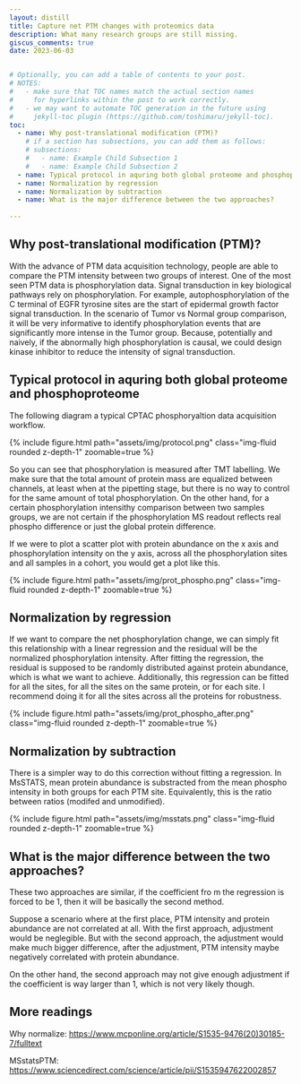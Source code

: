 ```yaml
---
layout: distill
title: Capture net PTM changes with proteomics data 
description: What many research groups are still missing.
giscus_comments: true
date: 2023-06-03


# Optionally, you can add a table of contents to your post.
# NOTES:
#   - make sure that TOC names match the actual section names
#     for hyperlinks within the post to work correctly.
#   - we may want to automate TOC generation in the future using
#     jekyll-toc plugin (https://github.com/toshimaru/jekyll-toc).
toc:
  - name: Why post-translational modification (PTM)?
    # if a section has subsections, you can add them as follows:
    # subsections:
    #   - name: Example Child Subsection 1
    #   - name: Example Child Subsection 2
  - name: Typical protocol in aquring both global proteome and phosphoproteome
  - name: Normalization by regression 
  - name: Normalization by subtraction 
  - name: What is the major difference between the two approaches?
 
---
```


## Why post-translational modification (PTM)?

With the advance of PTM data acquisition technology, people are able to compare the PTM intensity between two groups of interest. One of the most seen PTM data is phosphorylation data. Signal transduction in key biological pathways rely on phosphorylation. For example, autophosphorylation of the C terminal of EGFR tyrosine sites are the start of epidermal growth factor signal transduction. In the scenario of Tumor vs Normal group comparison, it will be very informative to identify phosphorylation events that are significantly more intense in the Tumor group. Because, potentially and naively, if the abnormally high phosphorylation is causal, we could design kinase inhibitor to reduce the intensity of signal transduction. 

## Typical protocol in aquring both global proteome and phosphoproteome



The following diagram a typical CPTAC phosphoryaltion data acquisition workflow. 

{% include figure.html path="assets/img/protocol.png" class="img-fluid rounded z-depth-1" zoomable=true %}


So you can see that phosphorylation is measured after TMT labelling. We make sure that the total amount of protein mass are equalized between channels, at least when at the pipetting stage, but there is no way to control for the same amount of total phosphorylation. On the other hand,  for a certain phosphorylation intensithy comparison between two samples groups, we are not certain if the phosphorylation MS readout reflects real phospho difference or just the global protein difference. 

If we were to plot a scatter plot with protein abundance on the x axis and phosphorylation intensity on the y axis, across all the phosphorylation sites and all samples in a cohort, you would get a plot like this. 


{% include figure.html path="assets/img/prot_phospho.png" class="img-fluid rounded z-depth-1" zoomable=true %}


## Normalization by regression 


If we want to compare the net phosphorylation change, we can simply fit this relationship with a linear regression and the residual will be the normalized phosphorylation intensity. After fitting the regression, the residual is supposed to be randomly distributed against protein abundance, which is what we want to achieve. Additionally, this regression can be fitted for all the sites, for all the sites on the same protein, or for each site. I recommend doing it for all the sites across all the proteins for robustness. 

{% include figure.html path="assets/img/prot_phospho_after.png" class="img-fluid rounded z-depth-1" zoomable=true %}


## Normalization by subtraction 

There is a simpler way to do this correction without fitting a regression. In MsSTATS, mean protein abundance is substracted from the mean phospho intensity in both groups for each PTM site. Equivalently, this is the ratio between ratios (modifed and unmodified). 

{% include figure.html path="assets/img/msstats.png" class="img-fluid rounded z-depth-1" zoomable=true %}


## What is the major difference between the two approaches?

These two approaches are similar, if the coefficient fro m the regression is forced to be 1, then it will be basically the second method. 

Suppose a scenario where at the first place, PTM intensity and protein abundance are not correlated at all. With the first approach, adjustment would be neglegible. But with the second approach, the adjustment would make much bigger difference, after the adjustment,  PTM intensity maybe negatively correlated with protein abundance. 


On the other hand, the second approach may not give enough adjustment if the coefficient is way larger than 1, which is not very likely though. 


## More readings 

Why normalize:
https://www.mcponline.org/article/S1535-9476(20)30185-7/fulltext


MSstatsPTM:
https://www.sciencedirect.com/science/article/pii/S1535947622002857